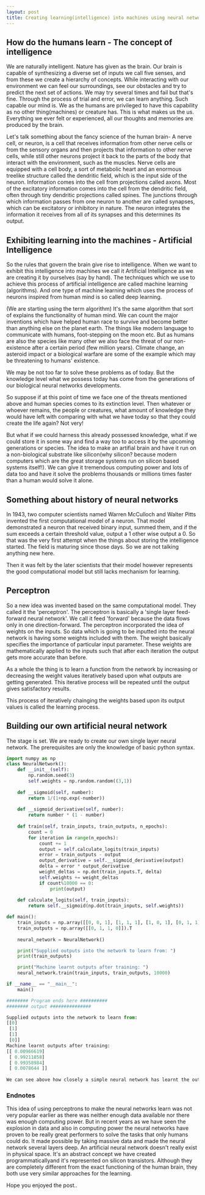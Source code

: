 ```yaml
---
layout: post
title: Creating learning(intelligence) into machines using neural networks
---
```


## How do the humans learn - The concept of intelligence

We are naturally intelligent. Nature has given as the brain. Our brain is capable of synthesizing a diverse set of inputs we call five senses, and from these we create a hierarchy of concepts. While interacting with our environment we can feel our surroundings, see our obstacles and try to predict the next set of actions. We may try several times and fail but that's fine. Through the process of trial and error, we can learn anything. Such capable our mind is. We as the humans are privileged to have this capability as no other thing(machines) or creature has. This is what makes us the us. Everything we ever felt or experienced, all our thoughts and memories are produced by the brain.

Let's talk something about the fancy science of the human brain- A nerve cell, or neuron, is a cell that receives information from other nerve cells or from the sensory organs and then projects that information to other nerve cells, while still other neurons project it back to the parts of the body that interact with the environment, such as the muscles. Nerve cells are equipped with a cell body, a sort of metabolic heart and an enormous treelike structure called the dendritic field, which is the input side of the neuron. Information comes into the cell from projections called axons. Most of the excitatory information comes into the cell from the dendritic field, often through tiny dendritic projections called spines. The junctions through which information passes from one neuron to another are called synapses, which can be excitatory or inhibitory in nature. The neuron integrates the information it receives from all of its synapses and this determines its output.

## Exhibiting learning into the machines - Artificial Intelligence    

So the rules that govern the brain give rise to intelligence. When we want to exhibit this intelligence into machines we call it Artificial Intelligence as we are creating it by ourselves (say by hand). The techniques which we use to achieve this process of artificial intelligence are called machine learning (algorithms). And one type of machine learning which uses the process of neurons inspired from human mind is so called deep learning.

(We are starting using the term algorithm)
It's the same algorithm that sort of explains the functionality of human mind. We can count the major inventions which have helped human race to survive and become better than anything else on the planet earth. The things like modern language to communicate with humans, foot-stepping on the moon etc. But as humans are also the species like many other we also face the threat of our non-existence after a certain period (few million years). Climate change, an asteroid impact or a biological warfare are some of the example which may be threatening to humans' existence.

We may be not too far to solve these problems as of today. But the knowledge level what we possess today has come from the generations of our biological neural networks developments.

So suppose if at this point of time we face one of the threats mentioned above and human species comes to its extinction level. Then whatever or whoever remains, the people or creatures, what amount of knowledge they would have left with comparing with what we have today so that they could create the life again? Not very!

But what if we could harness this already possessed knowledge, what if we could store it in some way and find a way too to access it by the upcoming generations or species. The idea to make  an artifial brain and have it run on a non-biological substrate like silicon(why silicon? because modern computers which are the great storage systems run on silicon based systems itself!). We can give it tremendous computing power and lots of data too and have it solve the problems thousands or millions times faster than a human would solve it alone.

## Something about history of neural networks

In 1943, two computer scientists named Warren McCulloch and Walter Pitts invented the first computational model of a neuron. That model demonstrated a neuron that received binary input, summed them, and if the sum exceeds a certain threshold value, output a 1 other wise output a 0. So that was the very first attempt when the things about storing the intelligence started. The field is maturing since those days. So we are not talking anything new here.
    
Then it was felt by the later scientists that their model however represents the good computational model but still lacks mechanism for learning.
    
## Perceptron

So a new idea was invented based on the same computational model. They called it the 'perceptron'. The perceptron is basically a 'single layer feed-forward neural network'. We call it feed 'forward' because the data flows only in one direction-forward. The perceptron incorporated the idea of weights on the inputs. So data which is going to be inputted into the neural network is having some weights included with them. The weight basically specifies the importance of particular input parameter. These weights are mathematically applied to the inputs such that after each iteration the output gets more accurate than before.

As a whole the thing is to learn a function from the network by increasing or decreasing the weight values iteratively based upon what outputs are getting generated. This iterative process will be repeated until the output gives satisfactory results. 

This process of iteratively chainging the weights based upon its output values is called the learning process.

## Building our own artificial neural network

The stage is set. We are ready to create our own single layer neural network. The prerequisites are only the knowledge of basic python syntax.

```python
import numpy as np
class NeuralNetwork():
    def __init__(self):
        np.random.seed(3)
        self.weights = np.random.random((3,1))
        
    def __sigmoid(self, number):
        return 1/(1+np.exp(-number))
    
    def __sigmoid_derivative(self, number):
        return number * (1 - number)
        
    def train(self, train_inputs, train_outputs, n_epochs):
        count = 0
        for iteration in range(n_epochs):
            count += 1
            output = self.calculate_logits(train_inputs)            
            error = train_outputs - output
            output_derivative = self.__sigmoid_derivative(output)
            delta = error * output_derivative
            weight_deltas = np.dot(train_inputs.T, delta)
            self.weights += weight_deltas
            if count%10000 == 0:
                print(output)                                        
            
    def calculate_logits(self, train_inputs):
        return self.__sigmoid(np.dot(train_inputs, self.weights))        
```

```python
def main():
    train_inputs = np.array([[0, 0, 1], [1, 1, 1], [1, 0, 1], [0, 1, 1]])
    train_outputs = np.array([[0, 1, 1, 0]]).T
    
    neural_network = NeuralNetwork()

    print("Supplied outputs into the network to learn from: ")
    print(train_outputs)

    print("Machine learnt outputs after training: ")
    neural_network.train(train_inputs, train_outputs, 10000)            
```

```python
if __name__ == "__main__":
    main()

######## Program ends here ##########
######## output ###############

Supplied outputs into the network to learn from: 
[[0]
 [1]
 [1]
 [0]]
Machine learnt outputs after training: 
[[ 0.00966619]
 [ 0.99211858]
 [ 0.99358984]
 [ 0.0078644 ]]
 
We can see above how closely a simple neural network has learnt the outputs from the supplied ones
```

### Endnotes

This idea of using perceptrons to make the neural networks learn was not very popular earlier as there was neither enough data available nor there was enough computing power. But in recent years as we have seen the explosion in data and also in computing power the neural networks have proven to be really great performers to solve the tasks that only humans could do. It made possible by taking massive data and made the neural network several layers deep. An artificial neural network doesn't really exist in physical space. It's an abstract concept we have created programmaticallyand it's represented on silicon transistors. Although they are completely different from the exact functioning of the human brain, they both use very similar approaches for the learning.

Hope you enjoyed the post..
